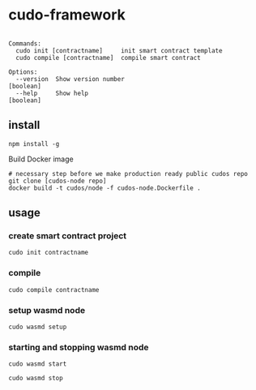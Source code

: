 # cudo-framework

```cudo <cmd> [args]

Commands:
  cudo init [contractname]     init smart contract template
  cudo compile [contractname]  compile smart contract

Options:
  --version  Show version number                                       [boolean]
  --help     Show help                                                 [boolean]

```

## install
```
npm install -g
```
Build Docker image
```
# necessary step before we make production ready public cudos repo
git clone [cudos-node repo]
docker build -t cudos/node -f cudos-node.Dockerfile .
```

## usage
### create smart contract project
```
cudo init contractname
```

### compile
```
cudo compile contractname
```

### setup wasmd node
```
cudo wasmd setup
```

### starting and stopping wasmd node
```
cudo wasmd start
```
```
cudo wasmd stop
```
